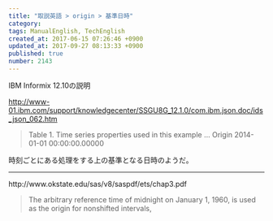 ```yaml
---
title: "取説英語 > origin > 基準日時"
category: 
tags: ManualEnglish, TechEnglish
created_at: 2017-06-15 07:26:46 +0900
updated_at: 2017-09-27 08:13:33 +0900
published: true
number: 2143
---
```


IBM Informix 12.10の説明

http://www-01.ibm.com/support/knowledgecenter/SSGU8G_12.1.0/com.ibm.json.doc/ids_json_062.htm

> Table 1. Time series properties used in this example
>...
> Origin	2014-01-01 00:00:00.00000

時刻ごとにある処理をする上の基準となる日時のようだ。

<hr>
http://www.okstate.edu/sas/v8/saspdf/ets/chap3.pdf

> The arbitrary reference time of midnight on January 1, 1960, is used as the origin for nonshifted intervals,




